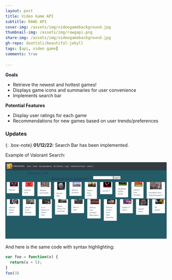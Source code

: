 ```yaml
---
layout: post
title: Video Game API
subtitle: RAWG API
cover-img: /assets/img/videogamebackground.jpg
thumbnail-img: /assets/img/rawgapi.png
share-img: /assets/img/videogamebackground.jpg
gh-repo: daattali/beautiful-jekyll
tags: [api, video game]
comments: true

---
```

**Goals**
- Retrieve the newest and hottest games!
- Displays game icons and summaries for user convenience
- Implements search bar

**Potential Features**
- Display user ratings for each game
- Recommendations for new games based on user trends/preferences

### Updates

{: .box-note}
**01/12/22:** Search Bar has been implemented.

Example of Valorant Search:

![Valorant](/assets/img/valorantsearch.png)

And here is the same code with syntax highlighting:

```javascript
var foo = function(x) {
  return(x + 5);
}
foo(3)
```



